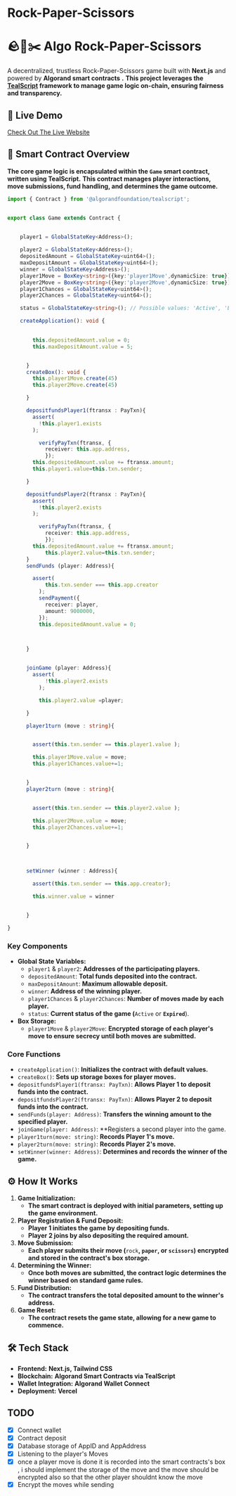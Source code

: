 # Rock-Paper-Scissors


# 🪨📄✂️ Algo Rock-Paper-Scissors

A decentralized, trustless Rock-Paper-Scissors game built with ****Next.js**** and powered by **Algorand smart contracts** **.** **This project leverages the **[TealScript](https://github.com/algorandfoundation/tealscript)** framework to manage game logic on-chain, ensuring fairness and transparency.**

## 🚀 Live Demo

[Check Out The Live Website](https://rps.nickthelegend.tech/)

## 🧠 Smart Contract Overview

**The core game logic is encapsulated within the **`Game`** smart contract, written using TealScript.** **This contract manages player interactions, move submissions, fund handling, and determines the game outcome.**

```ts
import { Contract } from '@algorandfoundation/tealscript';


export class Game extends Contract {


    player1 = GlobalStateKey<Address>();
  
    player2 = GlobalStateKey<Address>();
    depositedAmount = GlobalStateKey<uint64>();
    maxDepositAmount = GlobalStateKey<uint64>();
    winner = GlobalStateKey<Address>();
    player1Move = BoxKey<string>({key:'player1Move',dynamicSize: true});
    player2Move = BoxKey<string>({key:'player2Move',dynamicSize: true});
    player1Chances = GlobalStateKey<uint64>();
    player2Chances = GlobalStateKey<uint64>();

    status = GlobalStateKey<string>(); // Possible values: 'Active', 'Expired'

    createApplication(): void {

      
        this.depositedAmount.value = 0;
        this.maxDepositAmount.value = 5;


      }
      createBox(): void {
        this.player1Move.create(45)
        this.player2Move.create(45)

      }

      depositfundsPlayer1(ftransx : PayTxn){
        assert(
          !this.player1.exists
        );

          verifyPayTxn(ftransx, {
            receiver: this.app.address,
            });
        this.depositedAmount.value += ftransx.amount;
        this.player1.value=this.txn.sender;

      }

      depositfundsPlayer2(ftransx : PayTxn){
        assert(
          !this.player2.exists
        );

          verifyPayTxn(ftransx, {
            receiver: this.app.address,
            });
        this.depositedAmount.value += ftransx.amount;
            this.player2.value=this.txn.sender;
      }
      sendFunds (player: Address){

        assert(
            this.txn.sender === this.app.creator
          );
          sendPayment({
            receiver: player,
            amount: 9000000,
          });
          this.depositedAmount.value = 0;



      }


      joinGame (player: Address){
        assert(
            !this.player2.exists
          );

          this.player2.value =player;

      }

      player1turn (move : string){


        assert(this.txn.sender == this.player1.value );

        this.player1Move.value = move;
        this.player1Chances.value+=1;


      }
      player2turn (move : string){


        assert(this.txn.sender == this.player2.value );

        this.player2Move.value = move;
        this.player2Chances.value+=1;


      }



      setWinner (winner : Address){

        assert(this.txn.sender == this.app.creator);

        this.winner.value = winner


      }

}
```

### Key Components

* **Global State Variables:**
  * `player1` & `player2`: **Addresses of the participating players.**
  * `depositedAmount`: **Total funds deposited into the contract.**
  * `maxDepositAmount`: **Maximum allowable deposit.**
  * `winner`: **Address of the winning player.**
  * `player1Chances` & `player2Chances`: **Number of moves made by each player.**
  * `status`: **Current status of the game (**`Active` or **`Expired`**).
* **Box Storage:**
  * `player1Move` & `player2Move`: **Encrypted storage of each player's move to ensure secrecy until both moves are submitted.**

### Core Functions

* `createApplication()`: **Initializes the contract with default values.**
* `createBox()`: **Sets up storage boxes for player moves.**
* `depositfundsPlayer1(ftransx: PayTxn)`: **Allows Player 1 to deposit funds into the contract.**
* `depositfundsPlayer2(ftransx: PayTxn)`: **Allows Player 2 to deposit funds into the contract.**
* `sendFunds(player: Address)`: **Transfers the winning amount to the specified player.**
* `joinGame(player: Address)`: **Registers a second player into the game.
* `player1turn(move: string)`: **Records Player 1's move.**
* `player2turn(move: string)`: **Records Player 2's move.**
* `setWinner(winner: Address)`: **Determines and records the winner of the game.**

## ⚙️ How It Works

1. **Game Initialization:**
   * **The smart contract is deployed with initial parameters, setting up the game environment.**
2. **Player Registration & Fund Deposit:**
   * **Player 1 initiates the game by depositing funds.**
   * **Player 2 joins by also depositing the required amount.**
3. **Move Submission:**
   * **Each player submits their move (**`rock`**, **`paper`**, or **`scissors`**) encrypted and stored in the contract's box storage.**
4. **Determining the Winner:**
   * **Once both moves are submitted, the contract logic determines the winner based on standard game rules.**
5. **Fund Distribution:**
   * **The contract transfers the total deposited amount to the winner's address.**
6. **Game Reset:**
   * **The contract resets the game state, allowing for a new game to commence.**


## 🛠️ Tech Stack

* **Frontend:** **Next.js, Tailwind CSS**
* **Blockchain:** **Algorand Smart Contracts via TealScript**
* **Wallet Integration:** **Algorand Wallet Connect**
* **Deployment:** **Vercel**



## TODO

* [X] Connect wallet
* [X] Contract deposit
* [X] Database storage of AppID and AppAddress
* [X] Listening to the player's Moves
* [X] once a player move is done it is recorded into the smart contracts's box , i should implement the storage of the move and the move should be encrypted also so that the other player shouldnt know the move
* [X] Encrypt the moves while sending

